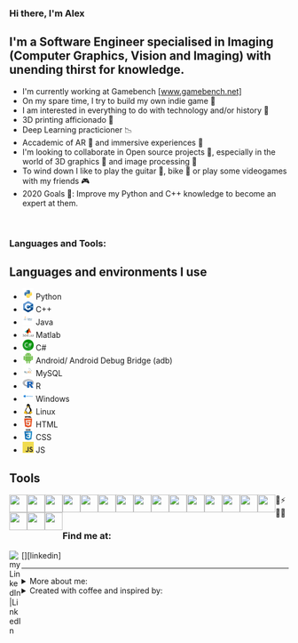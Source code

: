 ### Hi there, I'm Alex

## I'm a Software Engineer specialised in Imaging (Computer Graphics, Vision and Imaging) with unending thirst for knowledge.
- I'm currently working at Gamebench [www.gamebench.net]
- On my spare time, I try to build my own indie game 🌟
- I am interested in everything to do with technology and/or history 🏰
- 3D printing afficionado 🚀
- Deep Learning practicioner 📉
- Accademic of AR 🤳 and immersive experiences 👾
- I'm looking to collaborate in Open source projects 📑, especially in the world of 3D graphics 📐 and image processing 📸
- To wind down I like to play the guitar 🎸, bike 🚴 or play some videogames with my friends 🎮
- 2020 Goals 🥅: Improve my Python and C++ knowledge to become an expert at them.

<br/>

### Languages and Tools:

## Languages and environments I use
- <code><img height="20" src="https://raw.githubusercontent.com/github/explore/80688e429a7d4ef2fca1e82350fe8e3517d3494d/topics/python/python.png"></code> Python
- <code><img height="20" src="https://raw.githubusercontent.com/github/explore/80688e429a7d4ef2fca1e82350fe8e3517d3494d/topics/cpp/cpp.png"></code> C++
- <code><img height="20" src="https://raw.githubusercontent.com/github/explore/80688e429a7d4ef2fca1e82350fe8e3517d3494d/topics/java/java.png"></code> Java
- <code><img height="20" src="https://raw.githubusercontent.com/github/explore/80688e429a7d4ef2fca1e82350fe8e3517d3494d/topics/matlab/matlab.png"></code> Matlab
- <code><img height="20" src="https://raw.githubusercontent.com/github/explore/80688e429a7d4ef2fca1e82350fe8e3517d3494d/topics/csharp/csharp.png"></code> C# 
- <code><img height="20" src="https://raw.githubusercontent.com/github/explore/80688e429a7d4ef2fca1e82350fe8e3517d3494d/topics/android/android.png"></code> Android/ Android Debug Bridge (adb)
- <code><img height="20" src="https://raw.githubusercontent.com/github/explore/80688e429a7d4ef2fca1e82350fe8e3517d3494d/topics/mysql/mysql.png"></code> MySQL
- <code><img height="20" src="https://raw.githubusercontent.com/github/explore/80688e429a7d4ef2fca1e82350fe8e3517d3494d/topics/r/r.png"></code> R
- <code><img height="20" src="https://raw.githubusercontent.com/github/explore/80688e429a7d4ef2fca1e82350fe8e3517d3494d/topics/windows/windows.png"></code> Windows
- <code><img height="20" src="https://raw.githubusercontent.com/github/explore/80688e429a7d4ef2fca1e82350fe8e3517d3494d/topics/linux/linux.png"></code> Linux
- <code><img height="20" src="https://raw.githubusercontent.com/github/explore/80688e429a7d4ef2fca1e82350fe8e3517d3494d/topics/html/html.png"></code> HTML
- <code><img height="20" src="https://raw.githubusercontent.com/github/explore/80688e429a7d4ef2fca1e82350fe8e3517d3494d/topics/css/css.png"></code> CSS
- <code><img height="20" src="https://raw.githubusercontent.com/github/explore/80688e429a7d4ef2fca1e82350fe8e3517d3494d/topics/javascript/javascript.png"></code> JS


## Tools
<img height="32" width="32" align="left" src="https://cdn.jsdelivr.net/npm/simple-icons@v4/icons/github.svg" />
<img height="32" width="32" align="left" src="https://cdn.jsdelivr.net/npm/simple-icons@v4/icons/blender.svg" />
<img height="32" width="32" align="left" src="https://cdn.jsdelivr.net/npm/simple-icons@v4/icons/pycharm.svg" />
<img height="32" width="32" align="left" src="https://cdn.jsdelivr.net/npm/simple-icons@v4/icons/anaconda.svg" />
<img height="32" width="32" align="left" src="https://cdn.jsdelivr.net/npm/simple-icons@v4/icons/jupyter.svg" />
<img height="32" width="32" align="left" src="https://cdn.jsdelivr.net/npm/simple-icons@v4/icons/unity.svg" />
<img height="32" width="32" align="left" src="https://cdn.jsdelivr.net/npm/simple-icons@v4/icons/godotengine.svg" />
<img height="32" width="32" align="left" src="https://cdn.jsdelivr.net/npm/simple-icons@v4/icons/visualstudio.svg" />
<img height="32" width="32" align="left" src="https://cdn.jsdelivr.net/npm/simple-icons@v4/icons/visualstudiocode.svg" />
<img height="32" width="32" align="left" src="https://cdn.jsdelivr.net/npm/simple-icons@v4/icons/eclipseide.svg" />
<img height="32" width="32" align="left" src="https://cdn.jsdelivr.net/npm/simple-icons@v4/icons/googlechrome.svg" />
<img height="32" width="32" align="left" src="https://cdn.jsdelivr.net/npm/simple-icons@v4/icons/gimp.svg" />
<img height="32" width="32" align="left" src="https://cdn.jsdelivr.net/npm/simple-icons@v4/icons/autodesk.svg" />
<img height="32" width="32" align="left" src="https://cdn.jsdelivr.net/npm/simple-icons@v4/icons/gog-dot-com.svg" />
<img height="32" width="32" align="left" src="https://cdn.jsdelivr.net/npm/simple-icons@v4/icons/steam.svg" />
<img height="32" width="32" align="left" src="https://cdn.jsdelivr.net/npm/simple-icons@v4/icons/slack.svg" />
<img height="32" width="32" align="left" src="https://cdn.jsdelivr.net/npm/simple-icons@v4/icons/googledrive.svg" />
<img height="32" width="32" align="left" src="https://cdn.jsdelivr.net/npm/simple-icons@v4/icons/googlehangouts.svg" />
🤗⚡🤬🤷
<br/>

### Find me at:
[<img align="left" alt="my LinkedIn |LinkedIn" width="22px" src="https:://cdn.jsdelivr.net/npm/simple-icons@v3/icons/linkedin.svg" />][linkedin]

---
<!-- This is commented -->
<!--<img align="left" alt = "my Github Stats" src="https://github-readme-stats.vercel.app/api?username=LexRillo&show_icons=true&hide_border=true&hide=stars&count_private=true" />

<br/>

[linkedin]: the page-->

<details><summary> More about me:</summary>
- DotA 2 player active since 2013
</details>

<details><summary> Created with coffee and inspired by:</summary>
	https://www.youtube.com/watch?v=ECuqb5Tv9qI
	https://www.youtube.com/watch?v=n6d4KHSKqGk 
</details>